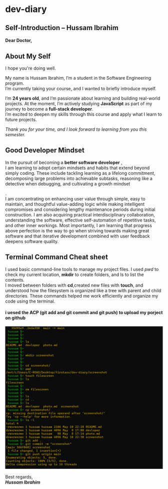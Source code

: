 # dev-diary
## Self-Introduction – Hussam Ibrahim

#### Dear Doctor,

## About My Self 
I hope you're doing well.

<p>My name is Hussam Ibrahim, I’m a student in the Software Engineering program.<br> I’m currently taking your course, and I wanted to briefly introduce myself.</p>



I’m **24 years old**, and I’m passionate about learning and building real-world projects. At the moment, I’m actively studying **JavaScript**  as part of my journey to become a **full-stack developer**.<br> I’m excited to deepen my skills through this course and apply what I learn to future projects.



<em>Thank you for your time, and I look forward to learning from you this semester.</em>


## Good Developer Mindset
<p>In the pursuit of becoming a <strong>better software developer</strong> , <br>I am learning to adopt certain mindsets and habits that extend beyond simply coding. These include tackling learning as a lifelong commitment, decomposing large problems into achievable subtasks, reasoning like a detective when debugging, and cultivating a growth mindset</p>.<br> I am concentrating on enhancing user value through simple, easy to maintain, and thoughtful value-adding logic while making intelligent compromises and considering lengthy maintenance periods during initial construction. I am also acquiring practical interdisciplinary collaboration, understanding the software, effective self-automation of repetitive tasks, and other inner workings. Most importantly, I am learning that progress above perfection is the way to go when striving towards making great software and that iterative development combined with user feedback deepens software quality.

## Terminal Command Cheat sheet
I used basic command-line tools to manage my project files. I used _pwd_ to check my current location, **mkdir** to create folders, and ls to list the contents.<br> I moved between folders with <strong>cd</strong>,created new files with **touch**, and understood how the filesystem is organized like a tree with parent and child directories. These commands helped me work efficiently and organize my code using the terminal.
 
#### i uesed the ACP (git add and git commit and git push) to upload my porject on github 

![this is the screenshot](./Screenshot01.png)

Best regards,<br>
<strong>_Hussam Ibrahim_</strong>

